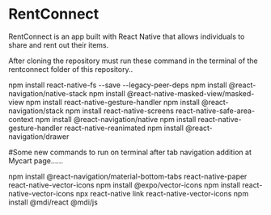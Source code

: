 # RentConnect
RentConnect is an app built with React Native that allows individuals to share and rent out their items.

After cloning the repository must run these command in the terminal of the rentconnect folder of this repository..

npm install react-native-fs --save --legacy-peer-deps
npm install @react-navigation/native-stack
npm install @react-native-masked-view/masked-view
npm install react-native-gesture-handler
npm install @react-navigation/stack
npm install react-native-screens react-native-safe-area-context
npm install @react-navigation/native
npm install react-native-gesture-handler react-native-reanimated
npm install @react-navigation/drawer

#Some new commands to run on terminal after tab navigation addition at Mycart page......

npm install @react-navigation/material-bottom-tabs react-native-paper react-native-vector-icons
npm install @expo/vector-icons
npm install react-native-vector-icons
npx react-native link react-native-vector-icons
npm install @mdi/react @mdi/js
